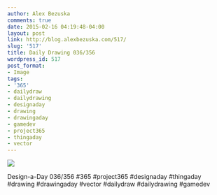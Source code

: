 ```yaml
---
author: Alex Bezuska
comments: true
date: 2015-02-16 04:19:48-04:00
layout: post
link: http://blog.alexbezuska.com/517/
slug: '517'
title: Daily Drawing 036/356
wordpress_id: 517
post_format:
- Image
tags:
- '365'
- dailydraw
- dailydrawing
- designaday
- drawing
- drawingaday
- gamedev
- project365
- thingaday
- vector
---
```


![](/images/2015/02/tumblr_njuk112Mch1u11b0ro1_1280.jpg)

Design-a-Day 036/356 #365 #project365 #designaday #thingaday #drawing #drawingaday #vector #dailydraw #dailydrawing #gamedev
